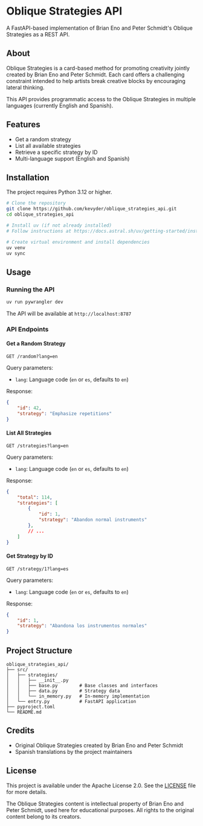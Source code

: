 # Oblique Strategies API

A FastAPI-based implementation of Brian Eno and Peter Schmidt's Oblique Strategies as a REST API.

## About

Oblique Strategies is a card-based method for promoting creativity jointly created by Brian Eno and Peter Schmidt. Each card offers a challenging constraint intended to help artists break creative blocks by encouraging lateral thinking.

This API provides programmatic access to the Oblique Strategies in multiple languages (currently English and Spanish).

## Features

- Get a random strategy
- List all available strategies
- Retrieve a specific strategy by ID
- Multi-language support (English and Spanish)

## Installation

The project requires Python 3.12 or higher.

```bash
# Clone the repository
git clone https://github.com/kevyder/oblique_strategies_api.git
cd oblique_strategies_api

# Install uv (if not already installed)
# Follow instructions at https://docs.astral.sh/uv/getting-started/installation/

# Create virtual environment and install dependencies
uv venv
uv sync
```

## Usage

### Running the API

```bash
uv run pywrangler dev
```

The API will be available at `http://localhost:8787`

### API Endpoints

#### Get a Random Strategy
```http
GET /random?lang=en
```
Query parameters:
- `lang`: Language code (`en` or `es`, defaults to `en`)

Response:
```json
{
    "id": 42,
    "strategy": "Emphasize repetitions"
}
```

#### List All Strategies
```http
GET /strategies?lang=en
```
Query parameters:
- `lang`: Language code (`en` or `es`, defaults to `en`)

Response:
```json
{
    "total": 114,
    "strategies": [
        {
            "id": 1,
            "strategy": "Abandon normal instruments"
        },
        // ...
    ]
}
```

#### Get Strategy by ID
```http
GET /strategy/1?lang=es
```
Query parameters:
- `lang`: Language code (`en` or `es`, defaults to `en`)

Response:
```json
{
    "id": 1,
    "strategy": "Abandona los instrumentos normales"
}
```

## Project Structure

```
oblique_strategies_api/
├── src/
│   ├── strategies/
│   │   ├── __init__.py
│   │   ├── base.py        # Base classes and interfaces
│   │   ├── data.py        # Strategy data
│   │   └── in_memory.py   # In-memory implementation
│   └── entry.py           # FastAPI application
├── pyproject.toml
└── README.md
```

## Credits

- Original Oblique Strategies created by Brian Eno and Peter Schmidt
- Spanish translations by the project maintainers

## License

This project is available under the Apache License 2.0. See the [LICENSE](LICENSE) file for more details.

The Oblique Strategies content is intellectual property of Brian Eno and Peter Schmidt, used here for educational purposes. All rights to the original content belong to its creators.
